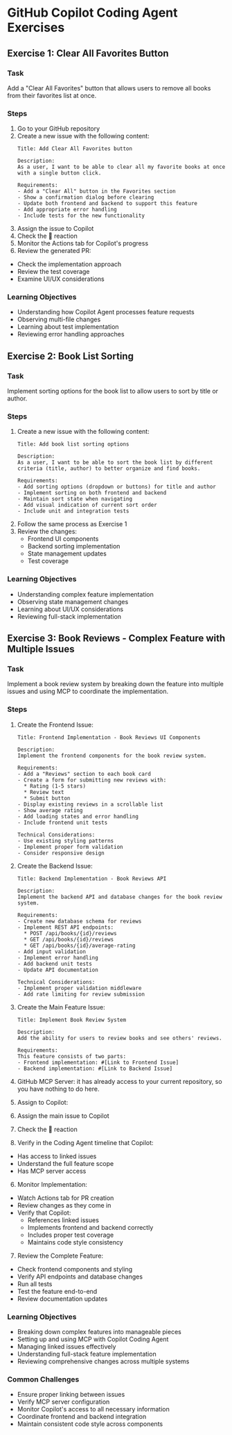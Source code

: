 # GitHub Copilot Coding Agent Exercises

## Exercise 1: Clear All Favorites Button

### Task

Add a "Clear All Favorites" button that allows users to remove all books from their favorites list at once.

### Steps

1. Go to your GitHub repository
2. Create a new issue with the following content:
   ```
   Title: Add Clear All Favorites button

   Description:
   As a user, I want to be able to clear all my favorite books at once with a single button click.

   Requirements:
   - Add a "Clear All" button in the Favorites section
   - Show a confirmation dialog before clearing
   - Update both frontend and backend to support this feature
   - Add appropriate error handling
   - Include tests for the new functionality
   ```
3. Assign the issue to Copilot
4. Check the 👀 reaction
5. Monitor the Actions tab for Copilot's progress
6. Review the generated PR:
  - Check the implementation approach
  - Review the test coverage
  - Examine UI/UX considerations

### Learning Objectives

- Understanding how Copilot Agent processes feature requests
- Observing multi-file changes
- Learning about test implementation
- Reviewing error handling approaches

## Exercise 2: Book List Sorting

### Task

Implement sorting options for the book list to allow users to sort by title or author.

### Steps

1. Create a new issue with the following content:
   ```
   Title: Add book list sorting options

   Description:
   As a user, I want to be able to sort the book list by different criteria (title, author) to better organize and find books.

   Requirements:
   - Add sorting options (dropdown or buttons) for title and author
   - Implement sorting on both frontend and backend
   - Maintain sort state when navigating
   - Add visual indication of current sort order
   - Include unit and integration tests
   ```
2. Follow the same process as Exercise 1
3. Review the changes:
   - Frontend UI components
   - Backend sorting implementation
   - State management updates
   - Test coverage

### Learning Objectives

- Understanding complex feature implementation
- Observing state management changes
- Learning about UI/UX considerations
- Reviewing full-stack implementation

## Exercise 3: Book Reviews - Complex Feature with Multiple Issues

### Task

Implement a book review system by breaking down the feature into multiple issues and using MCP to coordinate the implementation.

### Steps

1. Create the Frontend Issue:
   ```
   Title: Frontend Implementation - Book Reviews UI Components

   Description:
   Implement the frontend components for the book review system.

   Requirements:
   - Add a "Reviews" section to each book card
   - Create a form for submitting new reviews with:
     * Rating (1-5 stars)
     * Review text
     * Submit button
   - Display existing reviews in a scrollable list
   - Show average rating
   - Add loading states and error handling
   - Include frontend unit tests

   Technical Considerations:
   - Use existing styling patterns
   - Implement proper form validation
   - Consider responsive design
   ```

2. Create the Backend Issue:
   ```
   Title: Backend Implementation - Book Reviews API

   Description:
   Implement the backend API and database changes for the book review system.

   Requirements:
   - Create new database schema for reviews
   - Implement REST API endpoints:
     * POST /api/books/{id}/reviews
     * GET /api/books/{id}/reviews
     * GET /api/books/{id}/average-rating
   - Add input validation
   - Implement error handling
   - Add backend unit tests
   - Update API documentation

   Technical Considerations:
   - Implement proper validation middleware
   - Add rate limiting for review submission
   ```

3. Create the Main Feature Issue:
   ```
   Title: Implement Book Review System

   Description:
   Add the ability for users to review books and see others' reviews.

   Requirements:
   This feature consists of two parts:
   - Frontend implementation: #[Link to Frontend Issue]
   - Backend implementation: #[Link to Backend Issue]
   ```

4. GitHub MCP Server: it has already access to your current repository, so you have nothing to do here.

5. Assign to Copilot:
  1. Assign the main issue to Copilot
  2. Check the 👀 reaction
  3. Verify in the Coding Agent timeline that Copilot:
   - Has access to linked issues
   - Understand the full feature scope
   - Has MCP server access

6. Monitor Implementation:
  - Watch Actions tab for PR creation
  - Review changes as they come in
  - Verify that Copilot:
    * References linked issues
    * Implements frontend and backend correctly
    * Includes proper test coverage
    * Maintains code style consistency

7. Review the Complete Feature:
  - Check frontend components and styling
  - Verify API endpoints and database changes
  - Run all tests
  - Test the feature end-to-end
  - Review documentation updates

### Learning Objectives

- Breaking down complex features into manageable pieces
- Setting up and using MCP with Copilot Coding Agent
- Managing linked issues effectively
- Understanding full-stack feature implementation
- Reviewing comprehensive changes across multiple systems

### Common Challenges

- Ensure proper linking between issues
- Verify MCP server configuration
- Monitor Copilot's access to all necessary information
- Coordinate frontend and backend integration
- Maintain consistent code style across components
